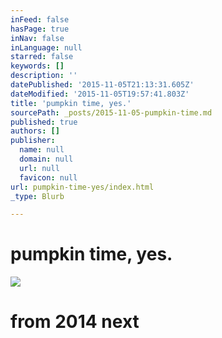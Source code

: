 ```yaml
---
inFeed: false
hasPage: true
inNav: false
inLanguage: null
starred: false
keywords: []
description: ''
datePublished: '2015-11-05T21:13:31.605Z'
dateModified: '2015-11-05T19:57:41.803Z'
title: 'pumpkin time, yes.'
sourcePath: _posts/2015-11-05-pumpkin-time.md
published: true
authors: []
publisher:
  name: null
  domain: null
  url: null
  favicon: null
url: pumpkin-time-yes/index.html
_type: Blurb

---
```

# pumpkin time, yes.
![](https://the-grid-user-content.s3-us-west-2.amazonaws.com/aac791cb-8128-48ac-b641-1ebee03a21fa.JPG)

# from 2014 next